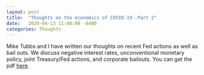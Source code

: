 ```yaml
---
layout: post
title:  "Thoughts on the economics of COVID-19--Part 2"
date:   2020-04-13 11:00:00 -0400
categories: Thoughts
---
```

Mike Tubbs and I have written our thoughts on recent Fed actions as well as bail outs. We discuss negative interest rates, unconventional monetary policy, joint Treasury/Fed actions, and corporate bailouts.  You can get the pdf [here](/assets/pdfs/part2.pdf).
